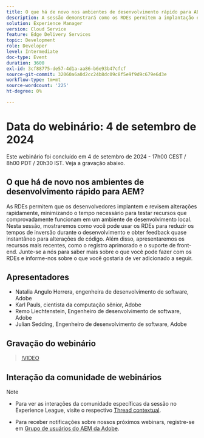 ```yaml
---
title: O que há de novo nos ambientes de desenvolvimento rápido para AEM?
description: A sessão demonstrará como os RDEs permitem a implantação e a revisão rápidas das alterações, reduzindo os tempos de resposta do desenvolvimento e fornecendo feedback quase instantâneo. Ele também introduzirá novos recursos como registro aprimorado e suporte de front-end.
solution: Experience Manager
version: Cloud Service
feature: Edge Delivery Services
topic: Development
role: Developer
level: Intermediate
doc-type: Event
duration: 3600
exl-id: 3cf88775-de57-4d1a-aa86-b6e93b47cfcf
source-git-commit: 32060a6a0d2cc24b8dc09c8f5e9f9d9c679e6d3e
workflow-type: tm+mt
source-wordcount: '225'
ht-degree: 0%

---
```


# Data do webinário: 4 de setembro de 2024

Este webinário foi concluído em 4 de setembro de 2024 - 17h00 CEST / 8h00 PDT / 20h30 IST.
Veja a gravação abaixo.

## O que há de novo nos ambientes de desenvolvimento rápido para AEM?

As RDEs permitem que os desenvolvedores implantem e revisem alterações rapidamente, minimizando o tempo necessário para testar recursos que comprovadamente funcionam em um ambiente de desenvolvimento local. Nesta sessão, mostraremos como você pode usar os RDEs para reduzir os tempos de inversão durante o desenvolvimento e obter feedback quase instantâneo para alterações de código. Além disso, apresentaremos os recursos mais recentes, como o registro aprimorado e o suporte de front-end. Junte-se a nós para saber mais sobre o que você pode fazer com os RDEs e informe-nos sobre o que você gostaria de ver adicionado a seguir.

## Apresentadores

* Natalia Angulo Herrera, engenheira de desenvolvimento de software, Adobe
* Karl Pauls, cientista da computação sênior, Adobe
* Remo Liechtenstein, Engenheiro de desenvolvimento de software, Adobe
* Julian Sedding, Engenheiro de desenvolvimento de software, Adobe

## Gravação do webinário

>[!VIDEO](https://video.tv.adobe.com/v/3433337/)

## Interação da comunidade de webinários

>[!NOTE]
>
>* Para ver as interações da comunidade específicas da sessão no Experience League, visite o respectivo [Thread contextual](https://adobe.ly/3M8MFTE).
>
>* Para receber notificações sobre nossos próximos webinars, registre-se em [Grupo de usuários do AEM da Adobe](https://aem-augs.adobe.com/).
